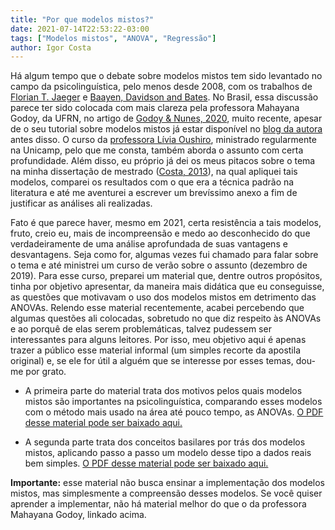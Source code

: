 ```yaml
---
title: "Por que modelos mistos?"
date: 2021-07-14T22:53:22-03:00
tags: ["Modelos mistos", "ANOVA", "Regressão"]
author: Igor Costa
---
```


Há algum tempo que o debate sobre modelos mistos tem sido levantado no campo da psicolinguística, pelo menos desde 2008, com os trabalhos de [Florian T. Jaeger](https://www.researchgate.net/publication/259810908_Categorical_Data_Analysis_Away_from_ANOVAs_transformation_or_not_and_towards_Logit_Mixed_Models) e [Baayen, Davidson and Bates](https://www.sciencedirect.com/science/article/pii/S0749596X07001398). No Brasil, essa discussão parece ter sido colocada com mais clareza pela professora Mahayana Godoy, da UFRN, no artigo de [Godoy & Nunes, 2020](https://revista.abralin.org/index.php/abralin/article/view/1388), muito recente, apesar de o seu tutorial sobre modelos mistos já estar disponível no [blog da autora](https://mahayana.me/) antes disso. O curso da [professora Lívia Oushiro](https://oushiro.github.io/pt/), ministrado regularmente na Unicamp, pelo que me consta, também aborda o assunto com certa profundidade. Além disso, eu próprio já dei os meus pitacos sobre o tema na minha dissertação de mestrado ([Costa, 2013](https://www.maxwell.vrac.puc-rio.br/colecao.php?strSecao=resultado&nrSeq=23890@1)), na qual apliquei tais modelos, comparei os resultados com o que era a técnica padrão na literatura e até me aventurei a escrever um brevíssimo anexo a fim de justificar as análises ali realizadas.

Fato é que parece haver, mesmo em 2021, certa resistência a tais modelos, fruto, creio eu, mais de incompreensão e medo ao desconhecido do que verdadeiramente de uma análise aprofundada de suas vantagens e desvantagens. Seja como for, algumas vezes fui chamado para falar sobre o tema e até ministrei um curso de verão sobre o assunto (dezembro de 2019). Para esse curso, preparei um material que, dentre outros propósitos, tinha por objetivo apresentar, da maneira mais didática que eu conseguisse, as questões que motivavam o uso dos modelos mistos em detrimento das ANOVAs. Relendo esse material recentemente, acabei percebendo que algumas questões ali colocadas, sobretudo no que diz respeito às ANOVAs e ao porquê de elas serem problemáticas, talvez pudessem ser interessantes para alguns leitores. Por isso, meu objetivo aqui é apenas trazer a público esse material informal (um simples recorte da apostila original) e, se ele for útil a alguém que se interesse por esses temas, dou-me por grato.

- A primeira parte do material trata dos motivos pelos quais modelos mistos são importantes na psicolinguística, comparando esses modelos com o método mais usado na área até pouco tempo, as ANOVAs. [O PDF desse material pode ser baixado aqui.](https://github.com/igordeo-costa/Modelos-Mistos-com-R/raw/master/ANOVA%20e%20Modelos%20Mistos.pdf)

- A segunda parte trata dos conceitos basilares por trás dos modelos mistos, aplicando passo a passo um modelo desse tipo a dados reais bem simples. [O PDF desse material pode ser baixado aqui.](https://github.com/igordeo-costa/Modelos-Mistos-com-R/raw/master/ModelosMistos.pdf)

**Importante:** esse material não busca ensinar a implementação dos modelos mistos, mas simplesmente a compreensão desses modelos. Se você quiser aprender a implementar, não há material melhor do que o da professora Mahayana Godoy, linkado acima.

